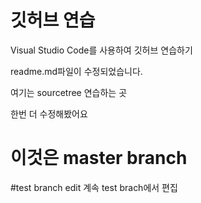 # 깃허브 연습

Visual Studio Code를 사용하여 깃허브 연습하기

readme.md파일이 수정되었습니다.

여기는 sourcetree 연습하는 곳

한번 더 수정해봤어요



# 이것은 master branch

#test branch edit
계속 test brach에서 편집

